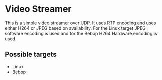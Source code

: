 # Video Streamer
This is a simple video streamer over UDP. It uses RTP encoding and uses either H264 or JPEG based on availability. For the Linux target JPEG software encoding is used and for the Bebop H264 Hardware encoding is used.

## Possible targets
- Linux
- Bebop

